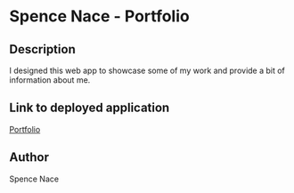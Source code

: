 # Spence Nace - Portfolio
## Description
I designed this web app to showcase some of my work and provide a bit of information about me. 

## Link to deployed application
[Portfolio](https://snace98.github.io/Spence-Nace-Portfolio)

## Author
Spence Nace